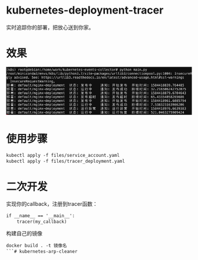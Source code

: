# kubernetes-deployment-tracer

实时追踪你的部署，把放心送到你家。

# 效果

![效果](https://github.com/owenliang/kubernetes-deployment-tracer/blob/master/show.png?raw=true)

# 使用步骤

```
kubectl apply -f files/service_account.yaml
kubectl apply -f files/tracer_deployment.yaml
```

# 二次开发

实现你的callback，注册到tracer函数：

```
if __name__ == '__main__':
    tracer(my_callback)
```

构建自己的镜像

```
docker build . -t 镜像名
```# kubernetes-arp-cleaner
